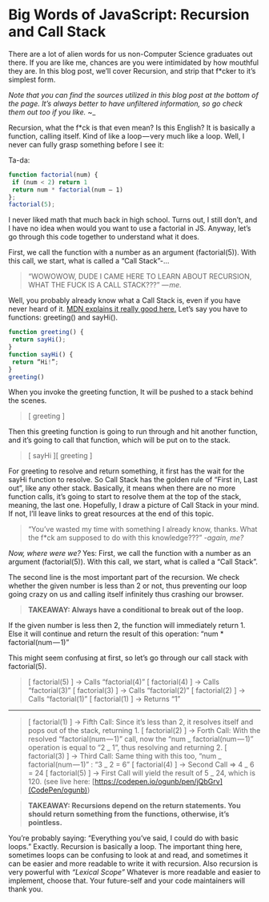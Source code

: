 # Big Words of JavaScript: Recursion and Call Stack

There are a lot of alien words for us non-Computer Science graduates out there. If you are like me, chances are you were intimidated by how mouthful they are. In this blog post, we’ll cover Recursion, and strip that f\*cker to it’s simplest form.

_Note that you can find the sources utilized in this blog post at the bottom of the page. It’s always better to have unfiltered information, so go check them out too if you like._ ~\_

Recursion, what the f\*ck is that even mean? Is this English? It is basically a function, calling itself. Kind of like a loop — very much like a loop. Well, I never can fully grasp something before I see it:

Ta-da:

```javascript
function factorial(num) {
 if (num < 2) return 1
 return num * factorial(num — 1)
};
factorial(5);
```

I never liked math that much back in high school. Turns out, I still don’t, and I have no idea when would you want to use a factorial in JS. Anyway, let’s go through this code together to understand what it does.

First, we call the function with a number as an argument (factorial(5)). With this call, we start, what is called a “Call Stack”-…

> “WOWOWOW, DUDE I CAME HERE TO LEARN ABOUT RECURSION, WHAT THE FUCK IS A CALL STACK???”
> _— me._

Well, you probably already know what a Call Stack is, even if you have never heard of it. [MDN explains it really good here.](https://developer.mozilla.org/en-US/docs/Glossary/Call_stack) Let’s say you have to functions: greeting() and sayHi().

```javascript
function greeting() {
 return sayHi();
}
function sayHi() {
 return “Hi!”;
}
greeting()
```

When you invoke the greeting function, It will be pushed to a stack behind the scenes.

> [ greeting ]

Then this greeting function is going to run through and hit another function, and it’s going to call that function, which will be put on to the stack.

> [ sayHi ][ greeting ]

For greeting to resolve and return something, it first has the wait for the sayHi function to resolve. So Call Stack has the golden rule of “First in, Last out”, like any other stack. Basically, it means when there are no more function calls, it’s going to start to resolve them at the top of the stack, meaning, the last one. Hopefully, I draw a picture of Call Stack in your mind. If not, I’ll leave links to great resources at the end of this topic.

> “You’ve wasted my time with something I already know, thanks. What the f\*ck am supposed to do with this knowledge???”
> _-again, me?_

_Now, where were we?_ Yes: First, we call the function with a number as an argument (factorial(5)). With this call, we start, what is called a “Call Stack”.

The second line is the most important part of the recursion. We check whether the given number is less than 2 or not, thus preventing our loop going crazy on us and calling itself infinitely thus crashing our browser.

> **TAKEAWAY: Always have a conditional to break out of the loop.**

If the given number is less then 2, the function will immediately return 1. Else it will continue and return the result of this operation: “num \* factorial(num — 1)”

This might seem confusing at first, so let’s go through our call stack with factorial(5).

> [ factorial(5) ] → Calls “factorial(4)”
> [ factorial(4) ] → Calls “factorial(3)”
> [ factorial(3) ] → Calls “factorial(2)”
> [ factorial(2) ] → Calls “factorial(1)”
> [ factorial(1) ] → Returns “1”

---

> [ factorial(1) ] → Fifth Call: Since it’s less than 2, it resolves itself and pops out of the stack, returning 1.
> [ factorial(2) ] → Forth Call: With the resolved “factorial(num — 1)” call, now the “num _ factorial(num — 1)” operation is equal to “2 _ 1”, thus resolving and returning 2.
> [ factorial(3) ] → Third Call: Same thing with this too, “num _ factorial(num — 1)” : “3 _ 2 = 6”
> [ factorial(4) ] → Second Call => 4 _ 6 = 24
> [ factorial(5) ] → First Call will yield the result of 5 _ 24, which is 120.
> (see live here: [https://codepen.io/ogunb/pen/jQbGrv](CodePen/ogunb))

> **TAKEAWAY: Recursions depend on the return statements. You should return something from the functions, otherwise, it’s pointless.**

You’re probably saying: “Everything you’ve said, I could do with basic loops.” Exactly. Recursion is basically a loop. The important thing here, sometimes loops can be confusing to look at and read, and sometimes it can be easier and more readable to write it with recursion. Also recursion is very powerful with _“Lexical Scope”_ Whatever is more readable and easier to implement, choose that. Your future-self and your code maintainers will thank you.
